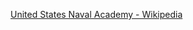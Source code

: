 ﻿[United States Naval Academy - Wikipedia](https://en.wikipedia.org/wiki/United_States_Naval_Academy)